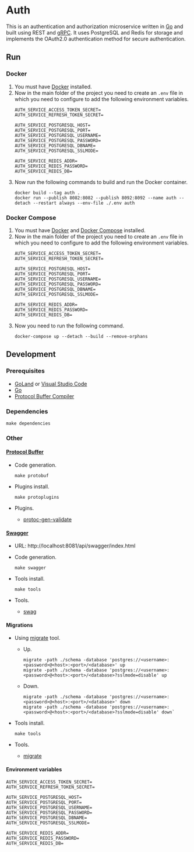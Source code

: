 # Auth

This is an authentication and authorization microservice written in [Go](https://github.com/golang/go) and built using
REST and [gRPC](https://grpc.io). It uses PostgreSQL and Redis for storage and implements the OAuth2.0
authentication method for secure authentication.

## Run

### Docker

1. You must have [Docker](https://docs.docker.com/engine/install) installed.
2. Now in the main folder of the project you need to create an `.env` file in which you need to configure to add the
   following environment variables.
   ```
   AUTH_SERVICE_ACCESS_TOKEN_SECRET=
   AUTH_SERVICE_REFRESH_TOKEN_SECRET=
   
   AUTH_SERVICE_POSTGRESQL_HOST=
   AUTH_SERVICE_POSTGRESQL_PORT=
   AUTH_SERVICE_POSTGRESQL_USERNAME=
   AUTH_SERVICE_POSTGRESQL_PASSWORD=
   AUTH_SERVICE_POSTGRESQL_DBNAME=
   AUTH_SERVICE_POSTGRESQL_SSLMODE=
   
   AUTH_SERVICE_REDIS_ADDR=
   AUTH_SERVICE_REDIS_PASSWORD=
   AUTH_SERVICE_REDIS_DB=
   ```
3. Now run the following commands to build and run the Docker container.
   ```
   docker build --tag auth .
   docker run --publish 8082:8082 --publish 8092:8092 --name auth --detach --restart always --env-file ./.env auth
   ```

### Docker Compose

1. You must have [Docker](https://docs.docker.com/engine/install)
   and [Docker Compose](https://docs.docker.com/compose/install) installed.
2. Now in the main folder of the project you need to create an `.env` file in which you need to configure to add the
   following environment variables.
   ```
   AUTH_SERVICE_ACCESS_TOKEN_SECRET=
   AUTH_SERVICE_REFRESH_TOKEN_SECRET=
   
   AUTH_SERVICE_POSTGRESQL_HOST=
   AUTH_SERVICE_POSTGRESQL_PORT=
   AUTH_SERVICE_POSTGRESQL_USERNAME=
   AUTH_SERVICE_POSTGRESQL_PASSWORD=
   AUTH_SERVICE_POSTGRESQL_DBNAME=
   AUTH_SERVICE_POSTGRESQL_SSLMODE=
   
   AUTH_SERVICE_REDIS_ADDR=
   AUTH_SERVICE_REDIS_PASSWORD=
   AUTH_SERVICE_REDIS_DB=
   ```
3. Now you need to run the following command.
   ```
   docker-compose up --detach --build --remove-orphans
   ```

## Development

### Prerequisites

* [GoLand](https://www.jetbrains.com/go) or [Visual Studio Code](https://code.visualstudio.com)
* [Go](https://go.dev/dl)
* [Protocol Buffer Compiler](https://grpc.io/docs/protoc-installation)

### Dependencies

```
make dependencies
```

### Other

#### [Protocol Buffer](https://grpc.io/docs/languages/go/quickstart)

- Code generation.
    ```
    make protobuf
    ```

- Plugins install.
    ```
    make protoplugins
    ```

- Plugins.
    - [protoc-gen-validate](https://github.com/bufbuild/protoc-gen-validate)

#### [Swagger](https://swagger.io)

- URL: http://localhost:8081/api/swagger/index.html

- Code generation.
    ```
    make swagger
    ```

- Tools install.
    ```
    make tools
    ```

- Tools.
    - [swag](https://github.com/swaggo/swag)

#### Migrations

- Using [migrate](https://github.com/golang-migrate/migrate) tool.
    - Up.
        ````
        migrate -path ./schema -database 'postgres://<username>:<password>@<host>:<port>/<database>' up
        migrate -path ./schema -database 'postgres://<username>:<password>@<host>:<port>/<database>?sslmode=disable' up
        ````

    - Down.
        ````
        migrate -path ./schema -database 'postgres://<username>:<password>@<host>:<port>/<database>' down
        migrate -path ./schema -database 'postgres://<username>:<password>@<host>:<port>/<database>?sslmode=disable' down`
        ````

- Tools install.
    ```
    make tools
    ```

- Tools.
    - [migrate](https://github.com/golang-migrate/migrate)

#### Environment variables

```
AUTH_SERVICE_ACCESS_TOKEN_SECRET=
AUTH_SERVICE_REFRESH_TOKEN_SECRET=
   
AUTH_SERVICE_POSTGRESQL_HOST=
AUTH_SERVICE_POSTGRESQL_PORT=
AUTH_SERVICE_POSTGRESQL_USERNAME=
AUTH_SERVICE_POSTGRESQL_PASSWORD=
AUTH_SERVICE_POSTGRESQL_DBNAME=
AUTH_SERVICE_POSTGRESQL_SSLMODE=
   
AUTH_SERVICE_REDIS_ADDR=
AUTH_SERVICE_REDIS_PASSWORD=
AUTH_SERVICE_REDIS_DB=
```
